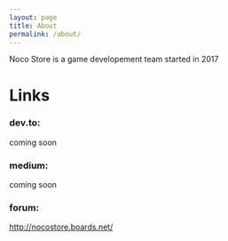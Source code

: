 ```yaml
---
layout: page
title: About
permalink: /about/
---
```


Noco Store is a game developement team started in 2017

# Links

### dev.to: 
coming soon

### medium: 
coming soon

### forum: 
http://nocostore.boards.net/

